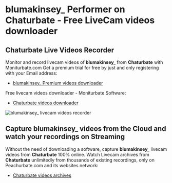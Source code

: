 # blumakinsey_ Performer on Chaturbate - Free LiveCam videos downloader

## Chaturbate Live Videos Recorder

Monitor and record livecam videos of **blumakinsey_** from **Chaturbate** with Moniturbate.com
Get a premium trial for free by just and only registering with your Email address:
* [blumakinsey_ Premium videos downloader](https://moniturbate.com/request-demo-licence-key.html)

Free livecam videos downloader - Moniturbate Software:
* [Chaturbate videos downloader](https://moniturbate.com/moniturbate-download-software.html)

![blumakinsey_ livecam videos recorder](https://peachurnet.com/templates/moniturbate-software.png)


## Capture blumakinsey_ videos from the Cloud and watch your recordings on Streaming

Without the need of downloading a software, capture **blumakinsey_** livecam videos from **Chaturbate** 100% online.
Watch Livecam archives from **Chaturbate** unlimitedly from thousands of existing recordings, only on Peachurbate.com and its websites network:
* [Chaturbate videos archives](https://peachurnet.com/)